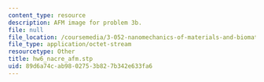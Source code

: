 ```yaml
---
content_type: resource
description: AFM image for problem 3b.
file: null
file_location: /coursemedia/3-052-nanomechanics-of-materials-and-biomaterials-spring-2007/89d6a74cab9802753b827b342e633fa6_hw6_nacre_afm.stp
file_type: application/octet-stream
resourcetype: Other
title: hw6_nacre_afm.stp
uid: 89d6a74c-ab98-0275-3b82-7b342e633fa6
---
```

